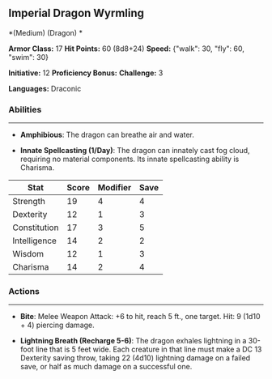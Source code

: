 ## Imperial Dragon Wyrmling
*(Medium) (Dragon) *

**Armor Class:** 17
**Hit Points:** 60 (8d8+24)
**Speed:** {"walk": 30, "fly": 60, "swim": 30}

**Initiative:** 12
**Proficiency Bonus:**
**Challenge:** 3

**Languages:** Draconic

### Abilities
 --- 
- **Amphibious**: The dragon can breathe air and water.

- **Innate Spellcasting (1/Day)**: The dragon can innately cast fog cloud, requiring no material components. Its innate spellcasting ability is Charisma.



| Stat | Score | Modifier | Save |
| ---- | ---- | ---- | ---- |
| Strength | 19 | 4 | 4 |
| Dexterity | 12 | 1 | 3 |
| Constitution | 17 | 3 | 5 |
| Intelligence | 14 | 2 | 2 |
| Wisdom | 12 | 1 | 3 |
| Charisma | 14 | 2 | 4 |

### Actions
 --- 
- **Bite**: Melee Weapon Attack: +6 to hit, reach 5 ft., one target. Hit: 9 (1d10 + 4) piercing damage.

- **Lightning Breath (Recharge 5-6)**: The dragon exhales lightning in a 30-foot line that is 5 feet wide. Each creature in that line must make a DC 13 Dexterity saving throw, taking 22 (4d10) lightning damage on a failed save, or half as much damage on a successful one.

